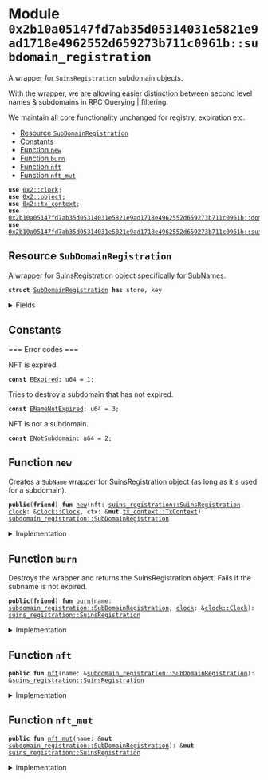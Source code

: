 
<a name="0x2b10a05147fd7ab35d05314031e5821e9ad1718e4962552d659273b711c0961b_subdomain_registration"></a>

# Module `0x2b10a05147fd7ab35d05314031e5821e9ad1718e4962552d659273b711c0961b::subdomain_registration`

A wrapper for <code>SuinsRegistration</code> subdomain objects.

With the wrapper, we are allowing easier distinction between second
level names & subdomains in RPC Querying | filtering.

We maintain all core functionality unchanged for registry, expiration etc.


-  [Resource `SubDomainRegistration`](#0x2b10a05147fd7ab35d05314031e5821e9ad1718e4962552d659273b711c0961b_subdomain_registration_SubDomainRegistration)
-  [Constants](#@Constants_0)
-  [Function `new`](#0x2b10a05147fd7ab35d05314031e5821e9ad1718e4962552d659273b711c0961b_subdomain_registration_new)
-  [Function `burn`](#0x2b10a05147fd7ab35d05314031e5821e9ad1718e4962552d659273b711c0961b_subdomain_registration_burn)
-  [Function `nft`](#0x2b10a05147fd7ab35d05314031e5821e9ad1718e4962552d659273b711c0961b_subdomain_registration_nft)
-  [Function `nft_mut`](#0x2b10a05147fd7ab35d05314031e5821e9ad1718e4962552d659273b711c0961b_subdomain_registration_nft_mut)


<pre><code><b>use</b> <a href="dependencies/sui-framework/clock.md#0x2_clock">0x2::clock</a>;
<b>use</b> <a href="dependencies/sui-framework/object.md#0x2_object">0x2::object</a>;
<b>use</b> <a href="dependencies/sui-framework/tx_context.md#0x2_tx_context">0x2::tx_context</a>;
<b>use</b> <a href="domain.md#0x2b10a05147fd7ab35d05314031e5821e9ad1718e4962552d659273b711c0961b_domain">0x2b10a05147fd7ab35d05314031e5821e9ad1718e4962552d659273b711c0961b::domain</a>;
<b>use</b> <a href="suins_registration.md#0x2b10a05147fd7ab35d05314031e5821e9ad1718e4962552d659273b711c0961b_suins_registration">0x2b10a05147fd7ab35d05314031e5821e9ad1718e4962552d659273b711c0961b::suins_registration</a>;
</code></pre>



<a name="0x2b10a05147fd7ab35d05314031e5821e9ad1718e4962552d659273b711c0961b_subdomain_registration_SubDomainRegistration"></a>

## Resource `SubDomainRegistration`

A wrapper for SuinsRegistration object specifically for SubNames.


<pre><code><b>struct</b> <a href="subdomain_registration.md#0x2b10a05147fd7ab35d05314031e5821e9ad1718e4962552d659273b711c0961b_subdomain_registration_SubDomainRegistration">SubDomainRegistration</a> <b>has</b> store, key
</code></pre>



<details>
<summary>Fields</summary>


<dl>
<dt>
<code>id: <a href="dependencies/sui-framework/object.md#0x2_object_UID">object::UID</a></code>
</dt>
<dd>

</dd>
<dt>
<code>nft: <a href="suins_registration.md#0x2b10a05147fd7ab35d05314031e5821e9ad1718e4962552d659273b711c0961b_suins_registration_SuinsRegistration">suins_registration::SuinsRegistration</a></code>
</dt>
<dd>

</dd>
</dl>


</details>

<a name="@Constants_0"></a>

## Constants


<a name="0x2b10a05147fd7ab35d05314031e5821e9ad1718e4962552d659273b711c0961b_subdomain_registration_EExpired"></a>

=== Error codes ===

NFT is expired.


<pre><code><b>const</b> <a href="subdomain_registration.md#0x2b10a05147fd7ab35d05314031e5821e9ad1718e4962552d659273b711c0961b_subdomain_registration_EExpired">EExpired</a>: u64 = 1;
</code></pre>



<a name="0x2b10a05147fd7ab35d05314031e5821e9ad1718e4962552d659273b711c0961b_subdomain_registration_ENameNotExpired"></a>

Tries to destroy a subdomain that has not expired.


<pre><code><b>const</b> <a href="subdomain_registration.md#0x2b10a05147fd7ab35d05314031e5821e9ad1718e4962552d659273b711c0961b_subdomain_registration_ENameNotExpired">ENameNotExpired</a>: u64 = 3;
</code></pre>



<a name="0x2b10a05147fd7ab35d05314031e5821e9ad1718e4962552d659273b711c0961b_subdomain_registration_ENotSubdomain"></a>

NFT is not a subdomain.


<pre><code><b>const</b> <a href="subdomain_registration.md#0x2b10a05147fd7ab35d05314031e5821e9ad1718e4962552d659273b711c0961b_subdomain_registration_ENotSubdomain">ENotSubdomain</a>: u64 = 2;
</code></pre>



<a name="0x2b10a05147fd7ab35d05314031e5821e9ad1718e4962552d659273b711c0961b_subdomain_registration_new"></a>

## Function `new`

Creates a <code>SubName</code> wrapper for SuinsRegistration object
(as long as it's used for a subdomain).


<pre><code><b>public</b>(<b>friend</b>) <b>fun</b> <a href="subdomain_registration.md#0x2b10a05147fd7ab35d05314031e5821e9ad1718e4962552d659273b711c0961b_subdomain_registration_new">new</a>(nft: <a href="suins_registration.md#0x2b10a05147fd7ab35d05314031e5821e9ad1718e4962552d659273b711c0961b_suins_registration_SuinsRegistration">suins_registration::SuinsRegistration</a>, <a href="dependencies/sui-framework/clock.md#0x2_clock">clock</a>: &<a href="dependencies/sui-framework/clock.md#0x2_clock_Clock">clock::Clock</a>, ctx: &<b>mut</b> <a href="dependencies/sui-framework/tx_context.md#0x2_tx_context_TxContext">tx_context::TxContext</a>): <a href="subdomain_registration.md#0x2b10a05147fd7ab35d05314031e5821e9ad1718e4962552d659273b711c0961b_subdomain_registration_SubDomainRegistration">subdomain_registration::SubDomainRegistration</a>
</code></pre>



<details>
<summary>Implementation</summary>


<pre><code><b>public</b>(<a href="dependencies/sui-framework/package.md#0x2_package">package</a>) <b>fun</b> <a href="subdomain_registration.md#0x2b10a05147fd7ab35d05314031e5821e9ad1718e4962552d659273b711c0961b_subdomain_registration_new">new</a>(nft: SuinsRegistration, <a href="dependencies/sui-framework/clock.md#0x2_clock">clock</a>: &Clock, ctx: &<b>mut</b> TxContext): <a href="subdomain_registration.md#0x2b10a05147fd7ab35d05314031e5821e9ad1718e4962552d659273b711c0961b_subdomain_registration_SubDomainRegistration">SubDomainRegistration</a> {
    // Can't wrap a non-subdomain NFT.
    <b>assert</b>!(nft.<a href="domain.md#0x2b10a05147fd7ab35d05314031e5821e9ad1718e4962552d659273b711c0961b_domain">domain</a>().is_subdomain(), <a href="subdomain_registration.md#0x2b10a05147fd7ab35d05314031e5821e9ad1718e4962552d659273b711c0961b_subdomain_registration_ENotSubdomain">ENotSubdomain</a>);
    // Can't wrap an expired NFT.
    <b>assert</b>!(!nft.has_expired(<a href="dependencies/sui-framework/clock.md#0x2_clock">clock</a>), <a href="subdomain_registration.md#0x2b10a05147fd7ab35d05314031e5821e9ad1718e4962552d659273b711c0961b_subdomain_registration_EExpired">EExpired</a>);

    <a href="subdomain_registration.md#0x2b10a05147fd7ab35d05314031e5821e9ad1718e4962552d659273b711c0961b_subdomain_registration_SubDomainRegistration">SubDomainRegistration</a> {
        id: <a href="dependencies/sui-framework/object.md#0x2_object_new">object::new</a>(ctx),
        nft: nft
    }
}
</code></pre>



</details>

<a name="0x2b10a05147fd7ab35d05314031e5821e9ad1718e4962552d659273b711c0961b_subdomain_registration_burn"></a>

## Function `burn`

Destroys the wrapper and returns the SuinsRegistration object.
Fails if the subname is not expired.


<pre><code><b>public</b>(<b>friend</b>) <b>fun</b> <a href="subdomain_registration.md#0x2b10a05147fd7ab35d05314031e5821e9ad1718e4962552d659273b711c0961b_subdomain_registration_burn">burn</a>(name: <a href="subdomain_registration.md#0x2b10a05147fd7ab35d05314031e5821e9ad1718e4962552d659273b711c0961b_subdomain_registration_SubDomainRegistration">subdomain_registration::SubDomainRegistration</a>, <a href="dependencies/sui-framework/clock.md#0x2_clock">clock</a>: &<a href="dependencies/sui-framework/clock.md#0x2_clock_Clock">clock::Clock</a>): <a href="suins_registration.md#0x2b10a05147fd7ab35d05314031e5821e9ad1718e4962552d659273b711c0961b_suins_registration_SuinsRegistration">suins_registration::SuinsRegistration</a>
</code></pre>



<details>
<summary>Implementation</summary>


<pre><code><b>public</b>(<a href="dependencies/sui-framework/package.md#0x2_package">package</a>) <b>fun</b> <a href="subdomain_registration.md#0x2b10a05147fd7ab35d05314031e5821e9ad1718e4962552d659273b711c0961b_subdomain_registration_burn">burn</a>(name: <a href="subdomain_registration.md#0x2b10a05147fd7ab35d05314031e5821e9ad1718e4962552d659273b711c0961b_subdomain_registration_SubDomainRegistration">SubDomainRegistration</a>, <a href="dependencies/sui-framework/clock.md#0x2_clock">clock</a>: &Clock): SuinsRegistration {
    // tries <b>to</b> unwrap a non-expired subname.
    <b>assert</b>!(name.nft.has_expired(<a href="dependencies/sui-framework/clock.md#0x2_clock">clock</a>), <a href="subdomain_registration.md#0x2b10a05147fd7ab35d05314031e5821e9ad1718e4962552d659273b711c0961b_subdomain_registration_ENameNotExpired">ENameNotExpired</a>);

    <b>let</b> <a href="subdomain_registration.md#0x2b10a05147fd7ab35d05314031e5821e9ad1718e4962552d659273b711c0961b_subdomain_registration_SubDomainRegistration">SubDomainRegistration</a> {
        id, nft
    } = name;

    id.delete();
    nft
}
</code></pre>



</details>

<a name="0x2b10a05147fd7ab35d05314031e5821e9ad1718e4962552d659273b711c0961b_subdomain_registration_nft"></a>

## Function `nft`



<pre><code><b>public</b> <b>fun</b> <a href="subdomain_registration.md#0x2b10a05147fd7ab35d05314031e5821e9ad1718e4962552d659273b711c0961b_subdomain_registration_nft">nft</a>(name: &<a href="subdomain_registration.md#0x2b10a05147fd7ab35d05314031e5821e9ad1718e4962552d659273b711c0961b_subdomain_registration_SubDomainRegistration">subdomain_registration::SubDomainRegistration</a>): &<a href="suins_registration.md#0x2b10a05147fd7ab35d05314031e5821e9ad1718e4962552d659273b711c0961b_suins_registration_SuinsRegistration">suins_registration::SuinsRegistration</a>
</code></pre>



<details>
<summary>Implementation</summary>


<pre><code><b>public</b> <b>fun</b> <a href="subdomain_registration.md#0x2b10a05147fd7ab35d05314031e5821e9ad1718e4962552d659273b711c0961b_subdomain_registration_nft">nft</a>(name: &<a href="subdomain_registration.md#0x2b10a05147fd7ab35d05314031e5821e9ad1718e4962552d659273b711c0961b_subdomain_registration_SubDomainRegistration">SubDomainRegistration</a>): &SuinsRegistration {
    &name.nft
}
</code></pre>



</details>

<a name="0x2b10a05147fd7ab35d05314031e5821e9ad1718e4962552d659273b711c0961b_subdomain_registration_nft_mut"></a>

## Function `nft_mut`



<pre><code><b>public</b> <b>fun</b> <a href="subdomain_registration.md#0x2b10a05147fd7ab35d05314031e5821e9ad1718e4962552d659273b711c0961b_subdomain_registration_nft_mut">nft_mut</a>(name: &<b>mut</b> <a href="subdomain_registration.md#0x2b10a05147fd7ab35d05314031e5821e9ad1718e4962552d659273b711c0961b_subdomain_registration_SubDomainRegistration">subdomain_registration::SubDomainRegistration</a>): &<b>mut</b> <a href="suins_registration.md#0x2b10a05147fd7ab35d05314031e5821e9ad1718e4962552d659273b711c0961b_suins_registration_SuinsRegistration">suins_registration::SuinsRegistration</a>
</code></pre>



<details>
<summary>Implementation</summary>


<pre><code><b>public</b> <b>fun</b> <a href="subdomain_registration.md#0x2b10a05147fd7ab35d05314031e5821e9ad1718e4962552d659273b711c0961b_subdomain_registration_nft_mut">nft_mut</a>(name: &<b>mut</b> <a href="subdomain_registration.md#0x2b10a05147fd7ab35d05314031e5821e9ad1718e4962552d659273b711c0961b_subdomain_registration_SubDomainRegistration">SubDomainRegistration</a>): &<b>mut</b> SuinsRegistration {
    &<b>mut</b> name.nft
}
</code></pre>



</details>
